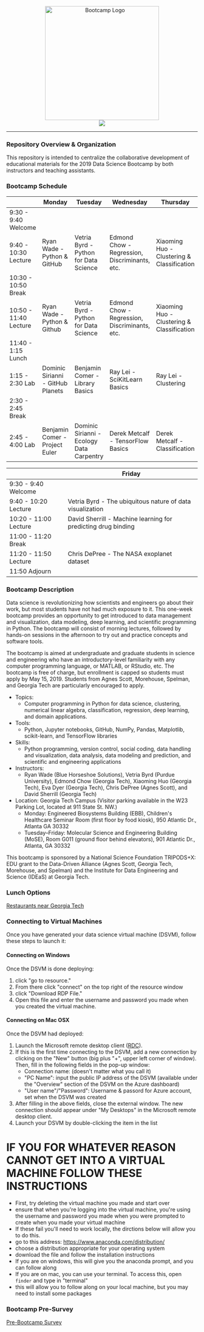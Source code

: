<p align="center"
<br>
<img src="media/bootcamp-2019.png" alt="Bootcamp Logo" height=300> <br>
<a href="https://mybinder.org/v2/gh/GT-IDEaS/Bootcamp2019/master"><img src="https://mybinder.org/badge.svg"/></a>
</p>

---

### Repository Overview & Organization

This repository is intended to centralize the collaborative development of
educational materials for the 2019 Data Science Bootcamp by both instructors
and teaching assistants.

### Bootcamp Schedule

|                       | Monday                         | Tuesday                               | Wednesday                                     | Thursday                                   |
|-----------------------|--------------------------------|---------------------------------------|-----------------------------------------------|--------------------------------------------|
|  9:30 - 9:40 Welcome  |                                |                                       |                                               |                                            |
| 9:40 - 10:30 Lecture  |  Ryan Wade - Python & GitHub   | Vetria Byrd - Python for Data Science | Edmond Chow - Regression, Discriminants, etc. | Xiaoming Huo - Clustering & Classification |
| 10:30 - 10:50 Break   |                                |                                       |                                               |                                            |
| 10:50 - 11:40 Lecture |   Ryan Wade - Python & Github  | Vetria Byrd - Python for Data Science | Edmond Chow - Regression, Discriminants, etc. | Xiaoming Huo - Clustering & Classification |
| 11:40 - 1:15 Lunch    |                                |                                       |                                               |                                            |
| 1:15 - 2:30 Lab       |  Dominic Sirianni - GitHub Planets | Benjamin Comer - Library Basics       | Ray Lei - SciKitLearn Basics                  | Ray Lei - Clustering                       |
| 2:30 - 2:45 Break     |                                |                                       |                                               |                                            |
| 2:45 - 4:00 Lab       | Benjamin Comer - Project Euler | Dominic Sirianni - Ecology Data Carpentry | Derek Metcalf - TensorFlow Basics             | Derek Metcalf - Classification             |


|                       | Friday                                                        |
|-----------------------|---------------------------------------------------------------|
|  9:30 - 9:40 Welcome  |                                                               |
| 9:40 - 10:20 Lecture  |   Vetria Byrd - The ubiquitous nature of data visualization   |
| 10:20 - 11:00 Lecture | David Sherrill - Machine learning for predicting drug binding |
| 11:00 - 11:20 Break   |                                                               |
| 11:20 - 11:50 Lecture |           Chris DePree - The NASA exoplanet dataset           |
| 11:50 Adjourn         |                                                               |


### Bootcamp Description

Data science is revolutionizing how scientists and engineers go about their
work, but most students have not had much exposure to it. This one-week
bootcamp provides an opportunity to get introduced to data management and
visualization, data modeling, deep learning, and scientific programming in
Python. The bootcamp will consist of morning lectures, followed by hands-on
sessions in the afternoon to try out and practice concepts and software tools.

The bootcamp is aimed at undergraduate and graduate students in science and
engineering who have an introductory-level familiarity with any computer
programming language, or MATLAB, or RStudio, etc. The bootcamp is free of
charge, but enrollment is capped so students must apply by May 15, 2019.
Students from Agnes Scott, Morehouse, Spelman, and Georgia Tech are
particularly encouraged to apply.

- Topics: 
    * Computer programming in Python for data science, clustering, numerical linear algebra, classification, regression, deep learning, and domain applications.
- Tools: 
    * Python, Jupyter notebooks, GitHub, NumPy, Pandas, Matplotlib, scikit-learn, and TensorFlow libraries
- Skills: 
    * Python programming, version control, social coding, data handling and visualization, data analysis, data modeling and prediction, and scientific and engineering applications
- Instructors: 
    * Ryan Wade (Blue Horseshoe Solutions), Vetria Byrd (Purdue University), Edmond Chow (Georgia Tech), Xiaoming Huo (Georgia Tech), Eva Dyer (Georgia Tech), Chris DePree (Agnes Scott), and David Sherrill (Georgia Tech)
- Location: Georgia Tech Campus (Visitor parking available in the W23 Parking
Lot, located at 911 State St. NW.)
    * Monday: Engineered Biosystems Building (EBB), Children's Healthcare Seminar Room (first floor by food kiosk), 950 Atlantic Dr., Atlanta GA 30332
    * Tuesday–Friday: Molecular Science and Engineering Building (MoSE), Room G011 (ground floor behind elevators), 901 Atlantic Dr., Atlanta, GA 30332

This bootcamp is sponsored by a National Science Foundation TRIPODS+X: EDU
grant to the Data-Driven Alliance (Agnes Scott, Georgia Tech, Morehouse, and
Spelman) and the Institute for Data Engineering and Science (IDEaS) at Georgia
Tech.

### Lunch Options

<a href="http://vergil.chemistry.gatech.edu/lunch.html">Restaurants near Georgia Tech</a>

### Connecting to Virtual Machines

Once you have generated your data science virtual machine (DSVM), follow these steps 
to launch it:

#### Connecting on Windows

Once the DSVM is done deploying:
1. click "go to resource." 
2. From there click "connect" on the top right of the resource window
3. click "Download RDP File." 
4. Open this file and enter the username and password you made when you created the virtual machine.

#### Connecting on Mac OSX

Once the DSVM had deployed:
1. Launch the Microsoft remote desktop client ([RDC](https://apps.apple.com/us/app/microsoft-remote-desktop/id715768417)).
2. If this is the first time connecting to the DSVM, add a new connection by clicking
on the "New" button (big plus "+", upper left corner of window). Then, fill in the
following fields in the pop-up window:
    * Connection name: (doesn't matter what you call it)
    * "PC Name": input the public IP address of the DSVM (available under the
    "Overview" section of the DSVM on the Azure dashboard)
    * "User name"/"Password": Username & passord for Azure account, set when the DSVM was created
3. After filling in the above fields, close the external window.  The new connection should
appear under "My Desktops" in the Microsoft remote desktop client.
4. Launch your DSVM by double-clicking the item in the list


# IF YOU FOR WHATEVER REASON CANNOT GET INTO A VIRTUAL MACHINE FOLLOW THESE INSTRUCTIONS

* First, try deleting the virtual machine you made and start over
* ensure that when you're logging into the virtual machine, you're using the username and password you made when you were prompted to create when you made your virtual machine
* If these fail you'll need to work locally, the dirctions below will allow you to do this.
* go to this address: https://www.anaconda.com/distribution/
* choose a distribution appropriate for your operating system
* download the file and follow the installation instructions
* If you are on windows, this will give you the anaconda prompt, and you can follow along
* If you are on mac, you can use your terminal. To access this, open `finder` and type in "terminal"
* this will allow you to follow along on your local machine, but you may need to install some packages


### Bootcamp Pre-Survey

<a href="https://docs.google.com/forms/d/e/1FAIpQLSfqx-5VYfjM_SCvqoDgghfqbkxbes1NUzki3kXgrt50fOOe3w/viewform?usp=sf_link">Pre-Bootcamp Survey</a>
